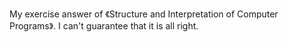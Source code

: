 My exercise answer of 《Structure and Interpretation of Computer Programs》. I can't guarantee that it is all right.